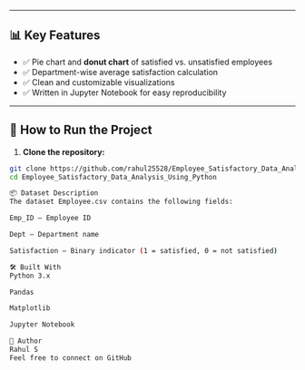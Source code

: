 
---

## 📊 Key Features

- ✅ Pie chart and **donut chart** of satisfied vs. unsatisfied employees  
- ✅ Department-wise average satisfaction calculation  
- ✅ Clean and customizable visualizations  
- ✅ Written in Jupyter Notebook for easy reproducibility  

---

## 🚀 How to Run the Project

1. **Clone the repository:**

```bash
git clone https://github.com/rahul25528/Employee_Satisfactory_Data_Analysis_Using_Python.git
cd Employee_Satisfactory_Data_Analysis_Using_Python

📦 Dataset Description
The dataset Employee.csv contains the following fields:

Emp_ID – Employee ID

Dept – Department name

Satisfaction – Binary indicator (1 = satisfied, 0 = not satisfied)

🛠️ Built With
Python 3.x

Pandas

Matplotlib

Jupyter Notebook

👤 Author
Rahul S
Feel free to connect on GitHub

